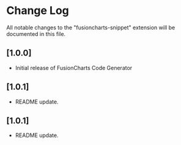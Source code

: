 # Change Log

All notable changes to the "fusioncharts-snippet" extension will be documented in this file.

## [1.0.0]

- Initial release of FusionCharts Code Generator

## [1.0.1]

- README update.

## [1.0.1]

- README update.
